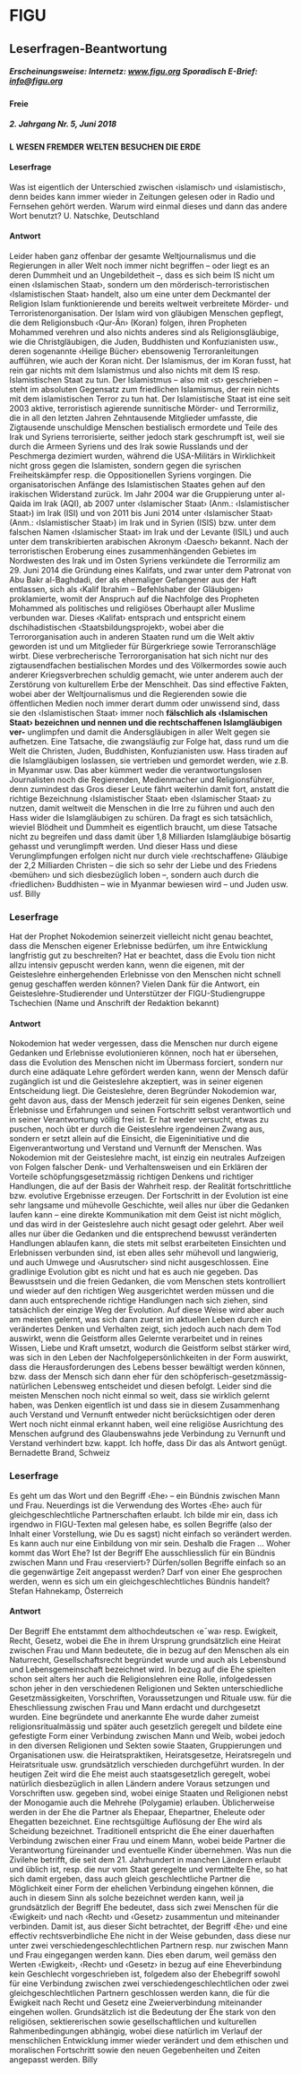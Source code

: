 # FIGU
## Leserfragen-Beantwortung
##### Erscheinungsweise: Internetz: www.figu.org Sporadisch E-Brief:  info@figu.org
**Freie**
##### 2. Jahrgang Nr. 5, Juni 2018
**L**
**WESEN FREMDER WELTEN**
**BESUCHEN DIE ERDE**
#### Leserfrage
Was ist eigentlich der Unterschied zwischen ‹islamisch› und ‹islamistisch›, denn beides kann immer wieder in Zeitungen gelesen oder in Radio und Fernsehen gehört werden. Warum wird einmal dieses und dann das andere Wort benutzt?
U. Natschke, Deutschland
#### Antwort
Leider haben ganz offenbar der gesamte Weltjournalismus und die Regierungen in aller Welt noch immer nicht begriffen – oder liegt es an deren Dummheit und an Ungebildetheit –, dass es sich beim IS nicht um einen ‹Islamischen Staat›, sondern um den mörderisch-terroristischen ‹Islamistischen Staat› handelt, also um eine unter dem Deckmantel der Religion Islam funktionierende und bereits weltweit verbreitete Mörder- und Terroristenorganisation. Der Islam wird von gläubigen Menschen gepflegt, die dem Religionsbuch ‹Qur-Ân› (Koran) folgen, ihren Propheten Mohammed verehren und also nichts anderes sind als Religionsgläubige, wie die Christgläubigen, die Juden, Buddhisten und Konfuzianisten usw., deren sogenannte ‹Heilige Bücher› ebensowenig Terroranleitungen aufführen, wie auch der Koran nicht. Der Islamismus, der im Koran fusst, hat rein gar nichts mit dem Islamistmus und also nichts mit dem IS resp. Islamistischen Staat zu tun. Der Islamistmus – also mit ‹st› geschrieben – steht im absoluten Gegensatz zum friedlichen Islamismus, der rein nichts mit dem islamistischen Terror zu tun hat.
Der Islamistische Staat ist eine seit 2003 aktive, terroristisch agierende sunnitische Mörder- und Terrormiliz, die in all den letzten Jahren Zehntausende Mitglieder umfasste, die Zigtausende unschuldige Menschen bestialisch ermordete und Teile des Irak und Syriens terrorisierte, seither jedoch stark geschrumpft ist, weil sie durch die Armeen Syriens und des Irak sowie Russlands und der Peschmerga dezimiert wurden, während die USA-Militärs in Wirklichkeit nicht gross gegen die Islamisten, sondern gegen die syrischen Freiheitskämpfer resp. die Oppositionellen Syriens vorgingen. Die organisatorischen Anfänge des Islamistischen Staates gehen auf den irakischen Widerstand zurück. Im Jahr 2004 war die Gruppierung unter al-Qaida im Irak (AQI), ab 2007 unter ‹Islamischer Staat› (Anm.: ‹Islamistischer Staat›) im Irak (ISI) und von 2011 bis Juni 2014 unter ‹Islamischer Staat› (Anm.: ‹Islamistischer Staat›) im Irak und in Syrien (ISIS) bzw. unter dem falschen Namen ‹Islamischer Staat› im Irak und der Levante (ISIL) und auch unter dem transkribierten arabischen Akronym ‹Daesch› bekannt. Nach der terroristischen Eroberung eines zusammenhängenden Gebietes im Nordwesten des Irak und im Osten Syriens verkündete die Terrormiliz am 29. Juni 2014 die Gründung eines Kalifats, und zwar unter dem Patronat von Abu Bakr al-Baghdadi, der als ehemaliger Gefangener aus der Haft entlassen, sich als ‹Kalif Ibrahim – Befehlshaber der Gläubigen› proklamierte, womit der Anspruch auf die Nachfolge des Propheten Mohammed als politisches und religiöses Oberhaupt aller Muslime verbunden war.
Dieses ‹Kalifat› entsprach und entspricht einem dschihadistischen ‹Staatsbildungsprojekt›, wobei aber die Terrororganisation auch in anderen Staaten rund um die Welt aktiv geworden ist und um Mitglieder für Bürgerkriege sowie Terroranschläge wirbt. Diese verbrecherische Terrororganisation hat sich nicht nur des zigtausendfachen bestialischen Mordes und des Völkermordes sowie auch anderer Kriegsverbrechen schuldig gemacht, wie unter anderem auch der Zerstörung von kulturellem Erbe der Menschheit.
Das sind effective Fakten, wobei aber der Weltjournalismus und die Regierenden sowie die öffentlichen Medien noch immer derart dumm oder unwissend sind, dass sie den ‹Islamistischen Staat› immer noch
**fälschlich als ‹Islamischen Staat› bezeichnen und nennen und die rechtschaffenen Islamgläubigen ver-**
unglimpfen und damit die Andersgläubigen in aller Welt gegen sie aufhetzen. Eine Tatsache, die zwangsläufig zur Folge hat, dass rund um die Welt die Christen, Juden, Buddhisten, Konfuzianisten usw. Hass tiraden auf die Islamgläubigen loslassen, sie vertrieben und gemordet werden, wie z.B. in Myanmar usw. Das aber kümmert weder die verantwortungslosen Journalisten noch die Regierenden, Medienmacher und Religionsführer, denn zumindest das Gros dieser Leute fährt weiterhin damit fort, anstatt die richtige Bezeichnung ‹Islamistischer Staat› eben ‹Islamischer Staat› zu nutzen, damit weltweit die Menschen in die Irre zu führen und auch den Hass wider die Islamgläubigen zu schüren. Da fragt es sich tatsächlich, wieviel Blödheit und Dummheit es eigentlich braucht, um diese Tatsache nicht zu begreifen und dass damit über 1,8 Milliarden Islamgläubige bösartig gehasst und verunglimpft werden. Und dieser Hass und diese Verunglimpfungen erfolgen nicht nur durch viele ‹rechtschaffene› Gläubige der 2,2 Milliarden Christen – die sich so sehr der Liebe und des Friedens ‹bemühen› und sich diesbezüglich loben –, sondern auch durch die ‹friedlichen› Buddhisten – wie in Myanmar bewiesen wird – und Juden usw. usf.
Billy
### Leserfrage
Hat der Prophet Nokodemion seinerzeit vielleicht nicht genau beachtet, dass die Menschen eigener Erlebnisse bedürfen, um ihre Entwicklung langfristig gut zu beschreiten? Hat er beachtet, dass die Evolu tion nicht allzu intensiv gepuscht werden kann, wenn die eigenen, mit der Geisteslehre einhergehenden Erlebnisse von den Menschen nicht schnell genug geschaffen werden können?
Vielen Dank für die Antwort, ein Geisteslehre-Studierender und Unterstützer der FIGU-Studiengruppe Tschechien (Name und Anschrift der Redaktion bekannt)
#### Antwort
Nokodemion hat weder vergessen, dass die Menschen nur durch eigene Gedanken und Erlebnisse evolutionieren können, noch hat er übersehen, dass die Evolution des Menschen nicht im Übermass forciert, sondern nur durch eine adäquate Lehre gefördert werden kann, wenn der Mensch dafür zugänglich ist und die Geisteslehre akzeptiert, was in seiner eigenen Entscheidung liegt. Die Geisteslehre, deren Begründer Nokodemion war, geht davon aus, dass der Mensch jederzeit für sein eigenes Denken, seine Erlebnisse und Erfahrungen und seinen Fortschritt selbst verantwortlich und in seiner Verantwortung völlig frei ist. Er hat weder versucht, etwas zu puschen, noch übt er durch die Geisteslehre irgendeinen Zwang aus, sondern er setzt allein auf die Einsicht, die Eigeninitiative und die Eigenverantwortung und Verstand und Vernunft der Menschen. Was Nokodemion mit der Geisteslehre macht, ist einzig ein neutrales Aufzeigen von Folgen falscher Denk- und Verhaltensweisen und ein Erklären der Vorteile schöpfungsgesetzmässig richtigen Denkens und richtiger Handlungen, die auf der Basis der Wahrheit resp. der Realität fortschrittliche bzw. evolutive Ergebnisse erzeugen.
Der Fortschritt in der Evolution ist eine sehr langsame und mühevolle Geschichte, weil alles nur über die Gedanken laufen kann – eine direkte Kommunikation mit dem Geist ist nicht möglich, und das wird in der Geisteslehre auch nicht gesagt oder gelehrt. Aber weil alles nur über die Gedanken und die entsprechend bewusst veränderten Handlungen ablaufen kann, die stets mit selbst erarbeiteten Einsichten und Erlebnissen verbunden sind, ist eben alles sehr mühevoll und langwierig, und auch Umwege und ‹Ausrutscher› sind nicht ausgeschlossen. Eine gradlinige Evolution gibt es nicht und hat es auch nie gegeben. Das Bewusstsein und die freien Gedanken, die vom Menschen stets kontrolliert und wieder auf den richtigen Weg ausgerichtet werden müssen und die dann auch entsprechende richtige Handlungen nach sich ziehen, sind tatsächlich der einzige Weg der Evolution. Auf diese Weise wird aber auch am meisten gelernt, was sich dann zuerst im aktuellen Leben durch ein verändertes Denken und Verhalten zeigt, sich jedoch auch nach dem Tod auswirkt, wenn die Geistform alles Gelernte verarbeitet und in reines Wissen, Liebe und Kraft umsetzt, wodurch die Geistform selbst stärker wird, was sich in den Leben der Nachfolgepersönlichkeiten in der Form auswirkt, dass die Herausforderungen des Lebens besser bewältigt werden können, bzw. dass der Mensch sich dann eher für den schöpferisch-gesetzmässig-natürlichen Lebensweg entscheidet und diesen befolgt. Leider sind die meisten Menschen noch nicht einmal so weit, dass sie wirklich gelernt haben, was Denken eigentlich ist und dass sie in diesem Zusammenhang auch Verstand und Vernunft entweder nicht berücksichtigen oder deren Wert noch nicht einmal erkannt haben, weil eine religiöse Ausrichtung des Menschen aufgrund des Glaubenswahns jede Verbindung zu Vernunft und Verstand verhindert bzw.
kappt. Ich hoffe, dass Dir das als Antwort genügt. Bernadette Brand, Schweiz
### Leserfrage
Es geht um das Wort und den Begriff ‹Ehe› – ein Bündnis zwischen Mann und Frau. Neuerdings ist die Verwendung des Wortes ‹Ehe› auch für gleichgeschlechtliche Partnerschaften erlaubt. Ich bilde mir ein, dass ich irgendwo in FIGU-Texten mal gelesen habe, es sollen Begriffe (also der Inhalt einer Vorstellung, wie Du es sagst) nicht einfach so verändert werden. Es kann auch nur eine Einbildung von mir sein.
Deshalb die Fragen … Woher kommt das Wort Ehe? Ist der Begriff Ehe ausschliesslich für ein Bündnis zwischen Mann und Frau ‹reserviert›? Dürfen/sollen Begriffe einfach so an die gegenwärtige Zeit angepasst werden? Darf von einer Ehe gesprochen werden, wenn es sich um ein gleichgeschlechtliches Bündnis handelt? Stefan Hahnekamp, Österreich
#### Antwort
Der Begriff Ehe entstammt dem althochdeutschen ‹e¯wa› resp. Ewigkeit, Recht, Gesetz, wobei die Ehe in ihrem Ursprung grundsätzlich eine Heirat zwischen Frau und Mann bedeutete, die in bezug auf den Menschen als ein Naturrecht, Gesellschaftsrecht begründet wurde und auch als Lebensbund und Lebensgemeinschaft bezeichnet wird. In bezug auf die Ehe spielten schon seit alters her auch die Religionslehren eine Rolle, infolgedessen schon jeher in den verschiedenen Religionen und Sekten unterschiedliche Gesetzmässigkeiten, Vorschriften, Voraussetzungen und Rituale usw. für die Eheschliessung zwischen Frau und Mann erdacht und durchgesetzt wurden. Eine begründete und anerkannte Ehe wurde daher zumeist religionsritualmässig und später auch gesetzlich geregelt und bildete eine gefestigte Form einer Verbindung zwischen Mann und Weib, wobei jedoch in den diversen Religionen und Sekten sowie Staaten, Gruppierungen und Organisationen usw. die Heiratspraktiken, Heiratsgesetze, Heiratsregeln und Heiratsrituale usw. grundsätzlich verschieden durchgeführt wurden. In der heutigen Zeit wird die Ehe meist auch staatsgesetzlich geregelt, wobei natürlich diesbezüglich in allen Ländern andere Voraus setzungen und Vorschriften usw. gegeben sind, wobei einige Staaten und Religionen nebst der Monogamie auch die Mehrehe (Polygamie) erlauben. Üblicherweise werden in der Ehe die Partner als Ehepaar, Ehepartner, Eheleute oder Ehegatten bezeichnet. Eine rechtsgültige Auflösung der Ehe wird als Scheidung bezeichnet. Traditionell entspricht die Ehe einer dauerhaften Verbindung zwischen einer Frau und einem Mann, wobei beide Partner die Verantwortung füreinander und eventuelle Kinder übernehmen. Was nun die Zivilehe betrifft, die seit dem 21. Jahrhundert in manchen Ländern erlaubt und üblich ist, resp. die nur vom Staat geregelte und vermittelte Ehe, so hat sich damit ergeben, dass auch gleich geschlechtliche Partner die Möglichkeit einer Form der ehelichen Verbindung eingehen können, die auch in diesem Sinn als solche bezeichnet werden kann, weil ja grundsätzlich der Begriff Ehe bedeutet, dass sich zwei Menschen für die ‹Ewigkeit› und nach ‹Recht› und ‹Gesetz› zusammentun und miteinander verbinden. Damit ist, aus dieser Sicht betrachtet, der Begriff ‹Ehe› und eine effectiv rechtsverbindliche Ehe nicht in der Weise gebunden, dass diese nur unter zwei verschiedengeschlechtlichen Partnern resp.
nur zwischen Mann und Frau eingegangen werden kann. Dies eben darum, weil gemäss den Werten ‹Ewigkeit›, ‹Recht› und ‹Gesetz› in bezug auf eine Eheverbindung kein Geschlecht vorgeschrieben ist, folgedem also der Ehebegriff sowohl für eine Verbindung zwischen zwei verschiedengeschlechtlichen oder zwei gleichgeschlechtlichen Partnern geschlossen werden kann, die für die Ewigkeit nach Recht und Gesetz eine Zweierverbindung miteinander eingehen wollen. Grundsätzlich ist die Bedeutung der Ehe stark von den religiösen, sektiererischen sowie gesellschaftlichen und kulturellen Rahmenbedingungen abhängig, wobei diese natürlich im Verlauf der menschlichen Entwicklung immer wieder verändert und dem ethischen und moralischen Fortschritt sowie den neuen Gegebenheiten und Zeiten angepasst werden.
Billy